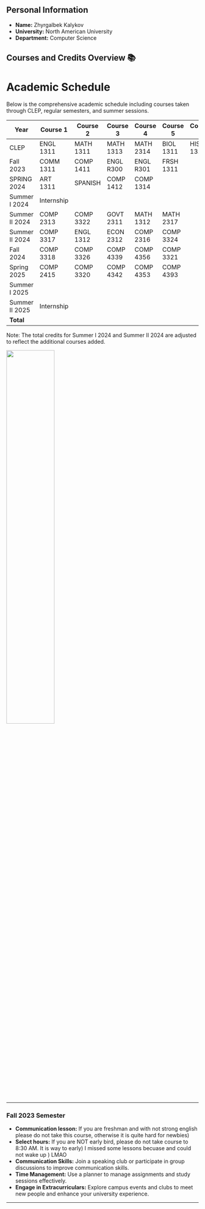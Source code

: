 ## Personal Information
- **Name:** Zhyrgalbek Kalykov
- **University:** North American University
- **Department:** Computer Science

## Courses and Credits Overview 📚
# Academic Schedule

Below is the comprehensive academic schedule including courses taken through CLEP, regular semesters, and summer sessions.

| Year             | Course 1   | Course 2   | Course 3   | Course 4   | Course 5   | Course 6  | Total Credits |
|------------------|------------|------------|------------|------------|------------|-----------|---------------|
| CLEP             | ENGL 1311  | MATH 1311  | MATH 1313  | MATH 2314  | BIOL 1311  | HIST 1311 | 18            |
| Fall 2023        | COMM 1311  | COMP 1411  | ENGL R300  | ENGL R301  | FRSH 1311  |           | 16            |
| SPRING 2024      | ART 1311   | SPANISH    | COMP 1412  | COMP 1314  |            |           | 13            |
| Summer I 2024   | Internship |            |            |            |            |           | 3             |
| Summer II 2024  | COMP 2313  | COMP 3322  | GOVT 2311  | MATH 1312  | MATH 2317  |           | -      |
| Summer II 2024 | COMP 3317  | ENGL 1312  | ECON 2312  | COMP 2316  | COMP 3324  |           |    -   |
| Fall 2024        | COMP 3318  | COMP 3326  | COMP 4339  | COMP 4356  | COMP 3321  |           | -            |
| Spring 2025      | COMP 2415  | COMP 3320  | COMP 4342  | COMP 4353  | COMP 4393  |           | 16            |
| Summer I 2025   |            |            |            |            |            |           | 0             |
| Summer II 2025    | Internship |            |            |            |            |           | 3             |
| **Total**        |            |            |            |            |            |           | **114**       |

Note: The total credits for Summer I 2024 and Summer II 2024 are adjusted to reflect the additional courses added.



<img src="https://www.na.edu/wp-content/uploads/2019/10/HOMEPAGE-2.jpg" style="width:50%;height:50%">

---

### Fall 2023 Semester
- **Communication lesson:** If you are freshman and with not strong english please do not take this course, otherwise it is quite hard for newbies)
- **Select hours:** If you are NOT early bird, please do not take course to 8:30 AM. It is way to early) I missed some lessons becuase and could not wake up ) LMAO
- **Communication Skills:** Join a speaking club or participate in group discussions to improve communication skills.
- **Time Management:** Use a planner to manage assignments and study sessions effectively.
- **Engage in Extracurriculars:** Explore campus events and clubs to meet new people and enhance your university experience.

---

